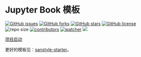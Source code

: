 # Jupyter Book 模板

[![GitHub issues](https://img.shields.io/github/issues/xinetzone/mini-book)](https://github.com/xinetzone/mini-book/issues) [![GitHub forks](https://img.shields.io/github/forks/xinetzone/mini-book)](https://github.com/xinetzone/mini-book/network) [![GitHub stars](https://img.shields.io/github/stars/xinetzone/mini-book)](https://github.com/xinetzone/mini-book/stargazers) [![GitHub license](https://img.shields.io/github/license/xinetzone/mini-book)](https://github.com/xinetzone/mini-book/blob/main/LICENSE)  ![repo size](https://img.shields.io/github/repo-size/xinetzone/mini-book.svg) [![contributors](https://img.shields.io/github/contributors/xinetzone/mini-book.svg)](https://github.com/xinetzone/mini-book/graphs/contributors) [![watcher](https://img.shields.io/github/watchers/xinetzone/mini-book.svg)](https://github.com/xinetzone/mini-book/watchers) ![](https://github.com/xinetzone/mini-book/actions/workflows/book-deploy.yml/badge.svg)

[项目启动](start.md)

更好的模板见：[sanstyle-starter](https://github.com/xinetzone/sanstyle-starter)。
